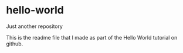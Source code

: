 # hello-world
Just another repository

This is the readme file that I made as part of the Hello World tutorial on github.
